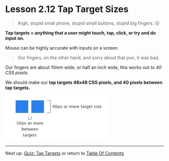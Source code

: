# Lesson 2.12 Tap Target Sizes

>Argh, stupid small phone, stupid small buttons, stupid big fingers. :confounded:

**Tap targets = anything that a user might touch, tap, click, or try and do input on.**

Mouse can be highly accurate with inputs on a screen. 

> Our fingers, on the other hand, and sorry about that pun, it was bad.

Our fingers are about 10mm wide, or half an inch wide, this works out to *40 CSS pixels.*

We should make our **tap targets 48x48 CSS pixels, and 40 pixels between tap targets.**

<img src="/images/tap_targets.jpg" alt="Tap Targets">

- - -
Next up: [Quiz: Tap Targets](ND024_Part2_Lesson02_13.md) or return to [Table Of Contents](./ND024_TableOfContents.md)
